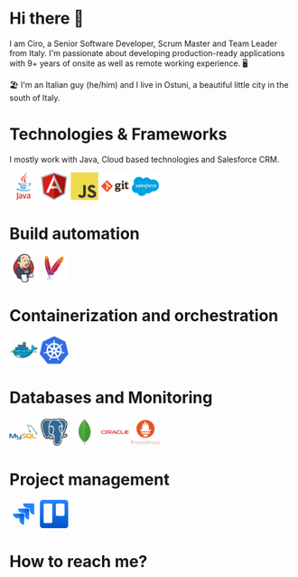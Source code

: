 # Hi there 👋
I am Ciro, a Senior Software Developer, Scrum Master and Team Leader from Italy. I'm passionate about developing production-ready applications with 9+ years of onsite as well as remote working experience. 🖥️

🏖️ I'm an Italian guy (he/him) and I live in Ostuni, a beautiful little city in the south of Italy.

# Technologies & Frameworks
I mostly work with Java, Cloud based technologies and Salesforce CRM.

<img src='https://github.com/devicons/devicon/blob/master/icons/java/java-original-wordmark.svg' alt='Java' height=50> <img src='https://github.com/devicons/devicon/blob/master/icons/angularjs/angularjs-original.svg' alt='AngularJS' title='AngularJS' height=50>
<img src='https://github.com/devicons/devicon/blob/master/icons/javascript/javascript-original.svg' alt='Javascript' height=50> <img src='https://github.com/devicons/devicon/blob/master/icons/git/git-original-wordmark.svg' alt='Git' height=50> <img src='https://github.com/devicons/devicon/blob/master/icons/salesforce/salesforce-original.svg' alt='salesforce' title='salesforce' height=50>

# Build automation
<img src='https://github.com/devicons/devicon/blob/master/icons/jenkins/jenkins-original.svg' alt='jenkins' title='jenkins' height=50> <img src='https://github.com/devicons/devicon/blob/master/icons/maven/maven-original.svg' alt='Apache Maven' title='Apache Maven' height=50>

# Containerization and orchestration
<img src='https://github.com/devicons/devicon/blob/master/icons/docker/docker-original.svg' alt='docker' title='docker' height=50> <img src='https://github.com/devicons/devicon/blob/master/icons/kubernetes/kubernetes-original.svg' alt='kubernetes' title='kubernetes' height=50>

# Databases and Monitoring
<img src='https://github.com/devicons/devicon/blob/master/icons/mysql/mysql-original-wordmark.svg' alt='mysql' height=50> <img src='https://github.com/devicons/devicon/blob/master/icons/postgresql/postgresql-original.svg' alt='postgresql' title='postgresql' height=50>
<img src='https://github.com/devicons/devicon/blob/master/icons/mongodb/mongodb-original.svg' alt='mongodb' title='mongodb' height=50> <img src='https://github.com/devicons/devicon/blob/master/icons/oracle/oracle-original.svg' alt='oracle' height=50>
<img src='https://github.com/devicons/devicon/blob/master/icons/prometheus/prometheus-plain-wordmark.svg' alt='prometheus' title='prometheus' height=50>

# Project management
<img src='https://github.com/devicons/devicon/blob/master/icons/jira/jira-original.svg' alt='jira' title='jira' height=50> <img src='https://github.com/devicons/devicon/blob/master/icons/trello/trello-original.svg' alt='trello' title='trello' height=50>

# How to reach me?


<!--
**cirux/cirux** is a ✨ _special_ ✨ repository because its `README.md` (this file) appears on your GitHub profile.

Here are some ideas to get you started:

- 🔭 I’m currently working on ...
- 🌱 I’m currently learning ...
- 👯 I’m looking to collaborate on ...
- 🤔 I’m looking for help with ...
- 💬 Ask me about ...
- 📫 How to reach me: ...
- 😄 Pronouns: ...
- ⚡ Fun fact: ...
-->
